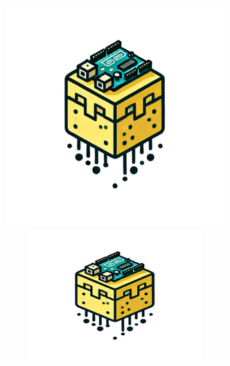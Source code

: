 ![Minecraft2Arduino Logo](doc/m2a_logo.png)
<p align="center">
  <img src="doc/m2a_logo.png" width="400" height="300" />
</p>
